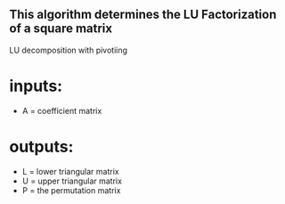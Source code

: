 ## This algorithm determines the LU Factorization of a square matrix
LU decomposition with pivotiing
# inputs:
*	A = coefficient matrix
# outputs:
* L = lower triangular matrix
* U = upper triangular matrix
* P = the permutation matrix

